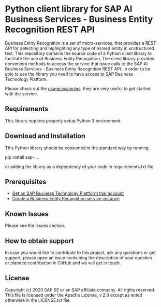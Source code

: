 # Python client library for SAP AI Business Services - Business Entity Recognition REST API

Business Entity Recognition is a set of micro-services, that provides a REST API for detecting and highlighting any type of named entity in unstructured text.
This repository contains the source code of a Python client library to facilitate the use of Business Entity Recognition. The client library provides convenient methods to access the service that issue calls to the SAP AI Business Services - Business Entity Recognition REST API. In order to be able to use the library you need to have access to SAP Business Technology Platform.

Please check out the [usage examples](https://github.com/SAP/business-entity-recognition-client-library/blob/version/examples), they are very useful to get started with the service.

## Requirements
This library requires properly setup Python 3 environment.

## Download and Installation
This Python library should be consumed in the standard way by running

pip install sap-...

or adding the library as a dependency of your code in requirements.txt file.

## Prerequisites
* [Get an SAP Business Technology Plattform trial account](https://developers.sap.com/tutorials/hcp-create-trial-account.html)
* [Create a Business Entity Recognition service instance](https://developers.sap.com/tutorials/cp-aibus-ber-service-instance.html)

## Known Issues
Please see the issues section.

## How to obtain support
In case you would like to contribute to this project, ask any questions or get support, please open an issue containing the description of your question or planned contribution in GitHub and we will get in touch.

## License
Copyright (c) 2020 SAP SE or an SAP affiliate company. All rights reserved. This file is licensed under the Apache License, v 2.0 except as noted otherwise in the LICENSE.txt file.


